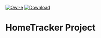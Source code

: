 [![Owl-e](https://circleci.com/gh/Owl-e/HomeTracker/tree/main.svg?style=svg)](https://circleci.com/gh/Owl-e/HomeTracker/tree/main)
[![Download](https://api.bintray.com/packages/hometracker/software/hometracker-server/images/download.svg) ](https://bintray.com/hometracker/software/hometracker-server/_latestVersion)
# HomeTracker Project